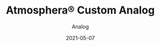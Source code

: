 ---
title: "Atmosphera® Custom Analog"
image_primary: "img/Arktura-Atmosphera-Analog-Confidential_WEB_3-scaled.jpg"
image_secondary: "img/Arktura-Atmosphera-Analog-Confidential_WEB_2-1600x1078.jpg"
description: ""
designer: "Arktura"
tags: 
  - "Acoustic"
  - "Ceiling Baffles"
subtitle: "Analog"
href: "https://arktura.com/product/atmosphera-analog/"
category: "Acoustic"
manufacturer: "Arktura"
slug: "/manufacturers/arktura/acoustic/arktura-atmosphera-custom-analog"
date: "2021-05-07"
---